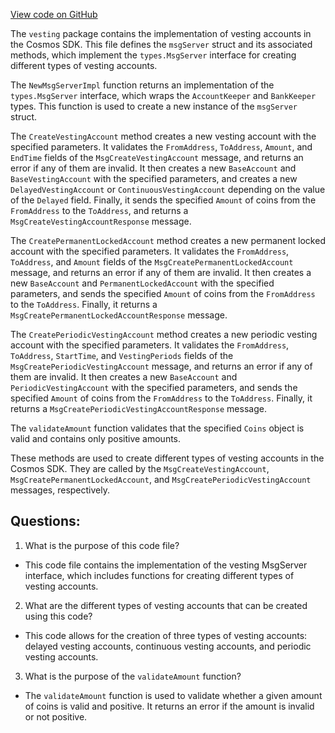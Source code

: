 [View code on GitHub](https://github.com/cosmos/cosmos-sdk/blob/main/x/auth/vesting/msg_server.go)

The `vesting` package contains the implementation of vesting accounts in the Cosmos SDK. This file defines the `msgServer` struct and its associated methods, which implement the `types.MsgServer` interface for creating different types of vesting accounts.

The `NewMsgServerImpl` function returns an implementation of the `types.MsgServer` interface, which wraps the `AccountKeeper` and `BankKeeper` types. This function is used to create a new instance of the `msgServer` struct.

The `CreateVestingAccount` method creates a new vesting account with the specified parameters. It validates the `FromAddress`, `ToAddress`, `Amount`, and `EndTime` fields of the `MsgCreateVestingAccount` message, and returns an error if any of them are invalid. It then creates a new `BaseAccount` and `BaseVestingAccount` with the specified parameters, and creates a new `DelayedVestingAccount` or `ContinuousVestingAccount` depending on the value of the `Delayed` field. Finally, it sends the specified `Amount` of coins from the `FromAddress` to the `ToAddress`, and returns a `MsgCreateVestingAccountResponse` message.

The `CreatePermanentLockedAccount` method creates a new permanent locked account with the specified parameters. It validates the `FromAddress`, `ToAddress`, and `Amount` fields of the `MsgCreatePermanentLockedAccount` message, and returns an error if any of them are invalid. It then creates a new `BaseAccount` and `PermanentLockedAccount` with the specified parameters, and sends the specified `Amount` of coins from the `FromAddress` to the `ToAddress`. Finally, it returns a `MsgCreatePermanentLockedAccountResponse` message.

The `CreatePeriodicVestingAccount` method creates a new periodic vesting account with the specified parameters. It validates the `FromAddress`, `ToAddress`, `StartTime`, and `VestingPeriods` fields of the `MsgCreatePeriodicVestingAccount` message, and returns an error if any of them are invalid. It then creates a new `BaseAccount` and `PeriodicVestingAccount` with the specified parameters, and sends the specified `Amount` of coins from the `FromAddress` to the `ToAddress`. Finally, it returns a `MsgCreatePeriodicVestingAccountResponse` message.

The `validateAmount` function validates that the specified `Coins` object is valid and contains only positive amounts.

These methods are used to create different types of vesting accounts in the Cosmos SDK. They are called by the `MsgCreateVestingAccount`, `MsgCreatePermanentLockedAccount`, and `MsgCreatePeriodicVestingAccount` messages, respectively.
## Questions: 
 1. What is the purpose of this code file?
- This code file contains the implementation of the vesting MsgServer interface, which includes functions for creating different types of vesting accounts.

2. What are the different types of vesting accounts that can be created using this code?
- This code allows for the creation of three types of vesting accounts: delayed vesting accounts, continuous vesting accounts, and periodic vesting accounts.

3. What is the purpose of the `validateAmount` function?
- The `validateAmount` function is used to validate whether a given amount of coins is valid and positive. It returns an error if the amount is invalid or not positive.